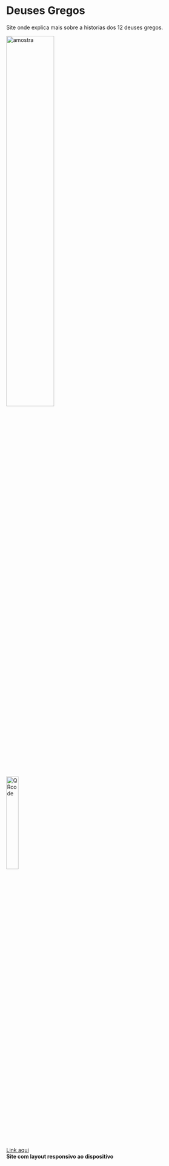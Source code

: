 # Deuses Gregos
 
<p>Site onde explica mais sobre a historias dos 12 deuses gregos.</p>
<img src="https://github.com/user-attachments/assets/267f57d9-a97f-46bf-b144-7b54630a29ff" alt="amostra" width="50%" height="50%">
<br>
<img src="https://github.com/user-attachments/assets/481bf794-6168-41d3-b7e1-c0d29adeeb4b" alt="QRcode" width="25%" height="25%">
<br>
<a href="https://kittz1n.github.io/DeusesGregosEscola/deuses/mito_grega.html" alt="paginaNova" rel="external" target="_blank">Link aqui</a>
<br>
<strong>Site com layout responsivo ao dispositivo<strong>
